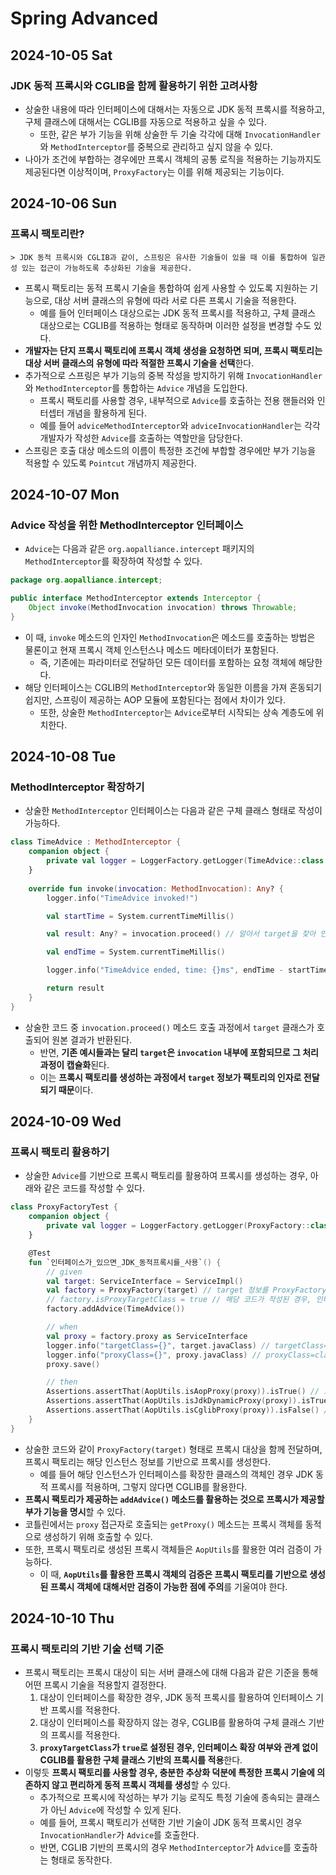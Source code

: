 # Spring Advanced
## 2024-10-05 Sat
### JDK 동적 프록시와 CGLIB을 함께 활용하기 위한 고려사항
* 상술한 내용에 따라 인터페이스에 대해서는 자동으로 JDK 동적 프록시를 적용하고, 구체 클래스에 대해서는 CGLIB를 자동으로 적용하고 싶을 수 있다.
  * 또한, 같은 부가 기능을 위해 상술한 두 기술 각각에 대해 `InvocationHandler`와 `MethodInterceptor`를 중복으로 관리하고 싶지 않을 수 있다.
* 나아가 조건에 부합하는 경우에만 프록시 객체의 공통 로직을 적용하는 기능까지도 제공된다면 이상적이며, `ProxyFactory`는 이를 위해 제공되는 기능이다.

## 2024-10-06 Sun
### 프록시 팩토리란?
```
> JDK 동적 프록시와 CGLIB과 같이, 스프링은 유사한 기술들이 있을 때 이를 통합하여 일관성 있는 접근이 가능하도록 추상화된 기술을 제공한다.
```
* 프록시 팩토리는 동적 프록시 기술을 통합하여 쉽게 사용할 수 있도록 지원하는 기능으로, 대상 서버 클래스의 유형에 따라 서로 다른 프록시 기술을 적용한다.
  * 예를 들어 인터페이스 대상으로는 JDK 동적 프록시를 적용하고, 구체 클래스 대상으로는 CGLIB를 적용하는 형태로 동작하며 이러한 설정을 변경할 수도 있다.
* **개발자는 단지 프록시 팩토리에 프록시 객체 생성을 요청하면 되며, 프록시 팩토리는 대상 서버 클래스의 유형에 따라 적절한 프록시 기술을 선택**한다.
* 추가적으로 스프링은 부가 기능의 중복 작성을 방지하기 위해 `InvocationHandler`와 `MethodInterceptor`를 통합하는 `Advice` 개념을 도입한다.
  * 프록시 팩토리를 사용할 경우, 내부적으로 `Advice`를 호출하는 전용 핸들러와 인터셉터 개념을 활용하게 된다.
  * 예를 들어 `adviceMethodInterceptor`와 `adviceInvocationHandler`는 각각 개발자가 작성한 `Advice`를 호출하는 역할만을 담당한다.
* 스프링은 호출 대상 메소드의 이름이 특정한 조건에 부합할 경우에만 부가 기능을 적용할 수 있도록 `Pointcut` 개념까지 제공한다.

## 2024-10-07 Mon
### Advice 작성을 위한 MethodInterceptor 인터페이스
* `Advice`는 다음과 같은 `org.aopalliance.intercept` 패키지의 `MethodInterceptor`를 확장하여 작성할 수 있다.
```java
package org.aopalliance.intercept;

public interface MethodInterceptor extends Interceptor {
    Object invoke(MethodInvocation invocation) throws Throwable;
}
```
* 이 때, `invoke` 메소드의 인자인 `MethodInvocation`은 메소드를 호출하는 방법은 물론이고 현재 프록시 객체 인스턴스나 메소드 메타데이터가 포함된다.
  * 즉, 기존에는 파라미터로 전달하던 모든 데이터를 포함하는 요청 객체에 해당한다.
* 해당 인터페이스는 CGLIB의 `MethodInterceptor`와 동일한 이름을 가져 혼동되기 쉽지만, 스프링이 제공하는 AOP 모듈에 포함된다는 점에서 차이가 있다.
  * 또한, 상술한 `MethodInterceptor`는 `Advice`로부터 시작되는 상속 계층도에 위치한다.

## 2024-10-08 Tue
### MethodInterceptor 확장하기
* 상술한 `MethodInterceptor` 인터페이스는 다음과 같은 구체 클래스 형태로 작성이 가능하다.
```kotlin
class TimeAdvice : MethodInterceptor {
    companion object {
        private val logger = LoggerFactory.getLogger(TimeAdvice::class.java)
    }
    
    override fun invoke(invocation: MethodInvocation): Any? {
        logger.info("TimeAdvice invoked!")

        val startTime = System.currentTimeMillis()

        val result: Any? = invocation.proceed() // 알아서 target을 찾아 인자를 넘겨 실행한다.

        val endTime = System.currentTimeMillis()

        logger.info("TimeAdvice ended, time: {}ms", endTime - startTime)

        return result
    }
}
```
* 상술한 코드 중 `invocation.proceed()` 메소드 호출 과정에서 `target` 클래스가 호출되어 원본 결과가 반환된다.
  * 반면, **기존 예시들과는 달리 `target`은 `invocation` 내부에 포함되므로 그 처리 과정이 캡슐화**된다.
  * 이는 **프록시 팩토리를 생성하는 과정에서 `target` 정보가 팩토리의 인자로 전달되기 때문**이다.

## 2024-10-09 Wed
### 프록시 팩토리 활용하기
* 상술한 `Advice`를 기반으로 프록시 팩토리를 활용하여 프록시를 생성하는 경우, 아래와 같은 코드를 작성할 수 있다.
```kotlin
class ProxyFactoryTest {
    companion object {
        private val logger = LoggerFactory.getLogger(ProxyFactory::class.java)
    }

    @Test
    fun `인터페이스가_있으면_JDK_동적프록시를_사용`() {
        // given
        val target: ServiceInterface = ServiceImpl()
        val factory = ProxyFactory(target) // target 정보를 ProxyFactory에 넘겨주므로 MethodInterceptor에서 target 정보를 명시하지 않는다.
        // factory.isProxyTargetClass = true // 해당 코드가 작성된 경우, 인터페이스를 확장하는 클래스에 대해서도 CGLIB를 적용한다.
        factory.addAdvice(TimeAdvice())

        // when
        val proxy = factory.proxy as ServiceInterface
        logger.info("targetClass={}", target.javaClass) // targetClass=class ga.injuk.spring.study.advanced.proxy.common.service.ServiceImpl
        logger.info("proxyClass={}", proxy.javaClass) // proxyClass=class jdk.proxy3.$Proxy16, target이 인터페이스 기반인 경우 JDK 동적 프록시가 적용된다.
        proxy.save()

        // then
        Assertions.assertThat(AopUtils.isAopProxy(proxy)).isTrue() // 프록시 팩토리를 활용하여 생성한 proxy는 AopUtils로 검증할 수 있다.
        Assertions.assertThat(AopUtils.isJdkDynamicProxy(proxy)).isTrue() // 또한 JDK 동적 프록시를 기반으로 생성되었는지까지 확인 가능하다.
        Assertions.assertThat(AopUtils.isCglibProxy(proxy)).isFalse() // 당연스레 CGLIB 기반의 프록시 객체인지도 확인이 가능하다.
    }
}
```
* 상술한 코드와 같이 `ProxyFactory(target)` 형태로 프록시 대상을 함께 전달하며, 프록시 팩토리는 해당 인스턴스 정보를 기반으로 프록시를 생성한다.
  * 예를 들어 해당 인스턴스가 인터페이스를 확장한 클래스의 객체인 경우 JDK 동적 프록시를 적용하며, 그렇지 않다면 CGLIB를 활용한다.
* **프록시 팩토리가 제공하는 `addAdvice()` 메소드를 활용하는 것으로 프록시가 제공할 부가 기능을 명시**할 수 있다.
* 코틀린에서는 `proxy` 접근자로 호출되는 `getProxy()` 메소드는 프록시 객체를 동적으로 생성하기 위해 호출할 수 있다.
* 또한, 프록시 팩토리로 생성된 프록시 객체들은 `AopUtils`를 활용한 여러 검증이 가능하다.
  * 이 때, **`AopUtils`를 활용한 프록시 객체의 검증은 프록시 팩토리를 기반으로 생성된 프록시 객체에 대해서만 검증이 가능한 점에 주의**를 기울여야 한다.

## 2024-10-10 Thu
### 프록시 팩토리의 기반 기술 선택 기준
* 프록시 팩토리는 프록시 대상이 되는 서버 클래스에 대해 다음과 같은 기준을 통해 어떤 프록시 기술을 적용할지 결정한다.
  1. 대상이 인터페이스를 확장한 경우, JDK 동적 프록시를 활용하여 인터페이스 기반 프록시를 적용한다.
  2. 대상이 인터페이스를 확장하지 않는 경우, CGLIB를 활용하여 구체 클래스 기반의 프록시를 적용한다.
  3. **`proxyTargetClass`가 `true`로 설정된 경우, 인터페이스 확장 여부와 관계 없이 CGLIB를 활용한 구체 클래스 기반의 프록시를 적용**한다.
* 이렇듯 **프록시 팩토리를 사용할 경우, 충분한 추상화 덕분에 특정한 프록시 기술에 의존하지 않고 편리하게 동적 프록시 객체를 생성**할 수 있다.
  * 추가적으로 프록시에 작성하는 부가 기능 로직도 특정 기술에 종속되는 클래스가 아닌 `Advice`에 작성할 수 있게 된다.
  * 예를 들어, 프록시 팩토리가 선택한 기반 기술이 JDK 동적 프록시인 경우 `InvocationHandler`가 `Advice`를 호출한다.
  * 반면, CGLIB 기반의 프록시의 경우 `MethodInterceptor`가 `Advice`를 호출하는 형태로 동작한다.